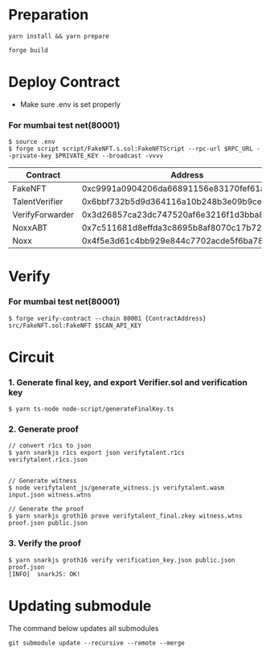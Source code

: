 # Preparation

```
yarn install && yarn prepare

```

```
forge build
```

# Deploy Contract

- Make sure .env is set properly

### For mumbai test net(80001)

```
$ source .env
$ forge script script/FakeNFT.s.sol:FakeNFTScript --rpc-url $RPC_URL --private-key $PRIVATE_KEY --broadcast -vvvv
```

| Contract        | Address                                    |
| --------------- | ------------------------------------------ |
| FakeNFT         | 0xc9991a0904206da66891156e83170fef61a27c19 |
| TalentVerifier  | 0x6bbf732b5d9d364116a10b248b3e09b9ce580c54 |
| VerifyForwarder | 0x3d26857ca23dc747520af6e3216f1d3bba870558 |
| NoxxABT         | 0x7c511681d8effda3c8695b8af8070c17b720a501 |
| Noxx            | 0x4f5e3d61c4bb929e844c7702acde5f6ba78d8a57 |

# Verify

### For mumbai test net(80001)

```
$ forge verify-contract --chain 80001 {ContractAddress} src/FakeNFT.sol:FakeNFT $SCAN_API_KEY
```

# Circuit

### 1. Generate final key, and export Verifier.sol and verification key

```
$ yarn ts-node node-script/generateFinalKey.ts
```

### 2. Generate proof

```
// convert r1cs to json
$ yarn snarkjs r1cs export json verifytalent.r1cs verifytalent.r1cs.json


// Generate witness
$ node verifytalent_js/generate_witness.js verifytalent.wasm input.json witness.wtns

// Generate the proof
$ yarn snarkjs groth16 prove verifytalent_final.zkey witness.wtns proof.json public.json
```

### 3. Verify the proof

```
$ yarn snarkjs groth16 verify verification_key.json public.json proof.json
[INFO]  snarkJS: OK!
```

# Updating submodule

The command below updates all submodules

```
git submodule update --recursive --remote --merge
```
